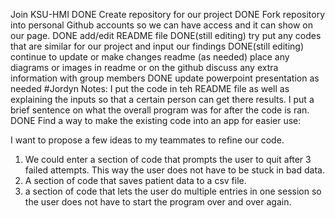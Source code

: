 Join KSU-HMI DONE
Create repository for our project DONE
Fork repository into personal Github accounts so we can have access and it can show on our page. DONE
add/edit README file DONE(still editing)
try put any codes that are similar for our project and input our findings DONE(still editing)
continue to update or make changes readme (as needed)
place any diagrams or images in readme or on the github 
discuss any extra information with group members DONE
update powerpoint presentation as needed
#Jordyn Notes:
I put the code in teh README file as well as explaining the inputs so that a certain person can get there results. I put a brief sentence on what the overall program was for after the code is ran. DONE
Find a way to make the existing code into an app for easier use:

I want to propose a few ideas to my teammates to refine our code. 
1. We could enter a section of code that prompts the user to quit after 3 failed attempts. This way the user does not have to be stuck in bad data.
2. A section of code that saves patient data to a csv file.
3. a section of code that lets the user do multiple entries in one session so the user does not have to start the program over and over again.
